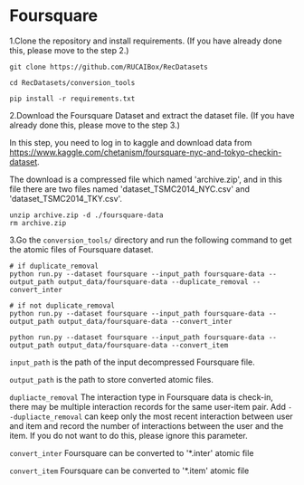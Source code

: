 # Foursquare

1.Clone the repository and install requirements. 
(If you have already done this, please move to the step 2.)

```
git clone https://github.com/RUCAIBox/RecDatasets

cd RecDatasets/conversion_tools

pip install -r requirements.txt
```

2.Download the Foursquare Dataset and extract the dataset file.
(If you have already done this, please move to the step 3.)

In this step, you need to log in to kaggle and download data from https://www.kaggle.com/chetanism/foursquare-nyc-and-tokyo-checkin-dataset.

The download is a compressed file which named 'archive.zip', and in this file there are two files named 'dataset_TSMC2014_NYC.csv' and 'dataset_TSMC2014_TKY.csv'.

```
unzip archive.zip -d ./foursquare-data
rm archive.zip
```



3.Go the ``conversion_tools/`` directory 
and run the following command to get the atomic files of Foursquare  dataset.

```
# if duplicate_removal
python run.py --dataset foursquare --input_path foursquare-data --output_path output_data/foursquare-data --duplicate_removal --convert_inter

# if not duplicate_removal
python run.py --dataset foursquare --input_path foursquare-data --output_path output_data/foursquare-data --convert_inter

python run.py --dataset foursquare --input_path foursquare-data --output_path output_data/foursquare-data --convert_item
```

`input_path` is the path of the input decompressed Foursquare file.

`output_path` is the path to store converted atomic files.

`dupliacte_removal` The interaction type in Foursquare data is check-in, 
 there may be multiple interaction records for the same user-item pair. Add `--dupliacte_removal` can 
 keep only the most recent interaction between user and item and 
 record the number of interactions between the user and the item. 
 If you do not want to do this, please ignore this parameter.

`convert_inter` Foursquare can be converted to '*.inter' atomic file

`convert_item` Foursquare can be converted to '*.item' atomic file
